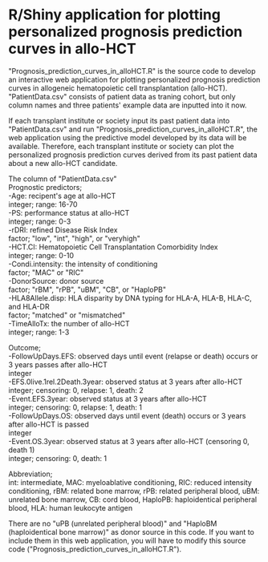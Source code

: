 # R/Shiny application for plotting personalized prognosis prediction curves in allo-HCT

<p>"Prognosis_prediction_curves_in_alloHCT.R" is the source code to develop an interactive web application for plotting personalized prognosis prediction curves in allogeneic hematopoietic cell transplantation (allo-HCT).<br/> 
"PatientData.csv" consists of patient data as traning cohort, but only column names and three patients' example data are inputted into it now.</p>

<p>If each transplant institute or society input its past patient data into "PatientData.csv" and run "Prognosis_prediction_curves_in_alloHCT.R", the web application using the predictive model developed by its data will be available. Therefore, each transplant institute or society can plot the personalized prognosis prediction curves derived from its past patient data about a new allo-HCT candidate.</p>

<p>The column of "PatientData.csv"<br/> 
Prognostic predictors;<br/> 
-Age: recipent's age at allo-HCT<br/> 
  integer; range: 16-70<br/>  
-PS: performance status at allo-HCT<br/> 
  integer; range: 0-3<br/> 
-rDRI: refined Disease Risk Index<br/>  
  factor; "low", "int", "high", or "veryhigh"<br/>  
-HCT.CI: Hematopoietic Cell Transplantation Comorbidity Index<br/> 
  integer; range: 0-10<br/> 
-Condi.intensity: the intensity of conditioning<br/> 
  factor; "MAC" or "RIC"<br/> 
-DonorSource: donor source<br/> 
  factor; "rBM", "rPB", "uBM", "CB", or "HaploPB"<br/> 
-HLA8Allele.disp: HLA disparity by DNA typing for HLA-A, HLA-B, HLA-C, and HLA-DR<br/> 
  factor; "matched" or "mismatched"<br/> 
-TimeAlloTx: the number of allo-HCT<br/>
  integer; range: 1-3</p>

<p>Outcome;<br/> 
-FollowUpDays.EFS: observed days until event (relapse or death) occurs or 3 years passes after allo-HCT <br/> 
  integer<br/> 
-EFS.0live.1rel.2Death.3year: observed status at 3 years after allo-HCT <br/> 
  integer; censoring: 0, relapse: 1, death: 2<br/> 
-Event.EFS.3year: observed status at 3 years after allo-HCT<br/> 
  integer; censoring: 0, relapse: 1, death: 1<br/>
-FollowUpDays.OS: observed days until event (death) occurs or 3 years after allo-HCT is passed<br/>
  integer<br/> 
-Event.OS.3year: observed status at 3 years after allo-HCT (censoring 0, death 1)<br/>
  integer; censoring: 0, death: 1</p> 

<p>Abbreviation;<br/>
  int: intermediate, MAC: myeloablative conditioning, RIC: reduced intensity conditioning, rBM: related bone marrow, rPB: related peripheral blood, uBM: unrelated bone marrow, CB: cord blood, HaploPB: haploidentical peripheral blood, HLA: human leukocyte antigen
</p>

<p>There are no "uPB (unrelated peripheral blood)" and "HaploBM (haploidentical bone marrow)" as donor source in this code.
If you want to include them in this web application, you will have to modify this source code ("Prognosis_prediction_curves_in_alloHCT.R").
</p>

